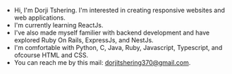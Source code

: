 - Hi, I'm Dorji Tshering. I'm interested in creating responsive websites and web applications.
- I'm currently learning ReactJs.
- I've also made myself familier with backend development and have explored Ruby On Rails, ExpressJs, and NestJs.
- I'm comfortable with Python, C, Java, Ruby, Javascript, Typescript, and ofcourse HTML and CSS.
- You can reach me by this mail: dorjitshering370@gmail.com.
